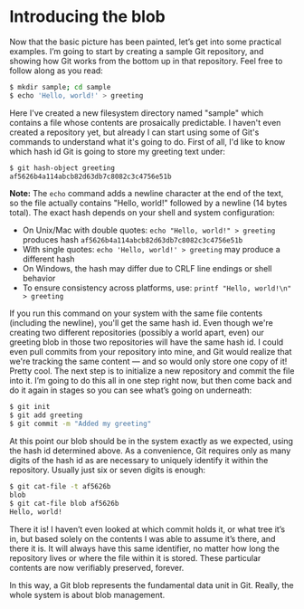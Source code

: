# Introducing the blob

Now that the basic picture has been painted, let’s get into some practical examples. I’m going to start by creating a sample Git repository, and showing how Git works from the bottom up in that repository. Feel free to follow along as you read:

```bash
$ mkdir sample; cd sample
$ echo 'Hello, world!' > greeting
```

Here I've created a new filesystem directory named "sample" which contains a file whose contents are prosaically predictable. I haven't even created a repository yet, but already I can start using some of Git's commands to understand what it's going to do. First of all, I'd like to know which hash id Git is going to store my greeting text under:

```bash
$ git hash-object greeting
af5626b4a114abcb82d63db7c8082c3c4756e51b
```

**Note:** The `echo` command adds a newline character at the end of the text, so the file actually contains "Hello, world!" followed by a newline (14 bytes total). The exact hash depends on your shell and system configuration:
- On Unix/Mac with double quotes: `echo "Hello, world!" > greeting` produces hash `af5626b4a114abcb82d63db7c8082c3c4756e51b`
- With single quotes: `echo 'Hello, world!' > greeting` may produce a different hash
- On Windows, the hash may differ due to CRLF line endings or shell behavior
- To ensure consistency across platforms, use: `printf "Hello, world!\n" > greeting`

If you run this command on your system with the same file contents (including the newline), you'll get the same hash id. Even though we're creating two different repositories (possibly a world apart, even) our greeting blob in those two repositories will have the same hash id. I could even pull commits from your repository into mine, and Git would realize that we're tracking the same content — and so would only store one copy of it! Pretty cool.
The next step is to initialize a new repository and commit the file into it. I’m going to do this all in one step right now, but then come back and do it again in stages so you can see what’s going on underneath:

```bash
$ git init
$ git add greeting
$ git commit -m "Added my greeting"
```

At this point our blob should be in the system exactly as we expected, using the hash id determined above. As a convenience, Git requires only as many digits of the hash id as are necessary to uniquely identify it within the repository. Usually just six or seven digits is enough:

```bash
$ git cat-file -t af5626b
blob
$ git cat-file blob af5626b
Hello, world!
```

There it is! I haven’t even looked at which commit holds it, or what tree it’s in, but based solely on the contents I was able to assume it’s there, and there it is. It will always have this same identifier, no matter how long the repository lives or where the file within it is stored. These particular contents are now verifiably preserved, forever.

In this way, a Git blob represents the fundamental data unit in Git. Really, the whole system is about blob management.
